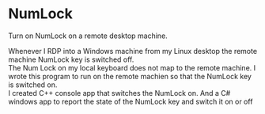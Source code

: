 NumLock
=======

Turn on NumLock on a remote desktop machine.  

Whenever I RDP into a Windows machine from my Linux desktop the remote machine NumLock key is switched off.  
The Num Lock on my local keyboard does not map to the remote machine. 
I wrote this program to run on the remote machien so that the NumLock key is switched on.  
I created C++ console app that switches the NumLock on. 
And a C# windows app to report the state of the NumLock key and switch it on or off

